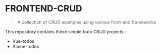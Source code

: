 # FRONTEND-CRUD

> A collection of CRUD examples using various front-end frameworks

This repository contains these simple todo CRUD projects :

- Vue-todos
- Alpine-todos
